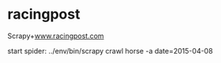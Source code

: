 # racingpost
Scrapy+www.racingpost.com

start spider:
../env/bin/scrapy crawl horse -a date=2015-04-08